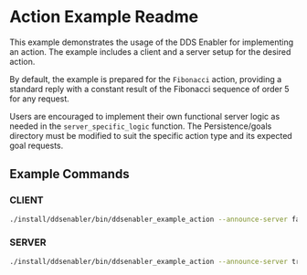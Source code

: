 # Action Example Readme

This example demonstrates the usage of the DDS Enabler for implementing an action. The example includes a client and a server setup for the desired action.

By default, the example is prepared for the `Fibonacci` action, providing a standard reply with a constant result of the Fibonacci sequence of order 5 for any request.

Users are encouraged to implement their own functional server logic as needed in the `server_specific_logic` function. The Persistence/goals directory must be modified to suit the specific action type and its expected goal requests.

## Example Commands

### CLIENT
```bash
./install/ddsenabler/bin/ddsenabler_example_action --announce-server false --persistence-path <path_to_ws>/DDS-Enabler/ddsenabler/examples/Persistence/ --config <path_to_ws>/DDS-Enabler/ddsenabler/DDS_ENABLER_CONFIGURATION.yaml --request-initial-wait 3  --cancel-requests false
```

### SERVER
```bash
./install/ddsenabler/bin/ddsenabler_example_action --announce-server true --persistence-path <path_to_ws>/DDS-Enabler/ddsenabler/examples/Persistence/ --config <path_to_ws>/DDS-Enabler/ddsenabler/DDS_ENABLER_CONFIGURATION.yaml --expected-requests 3
```